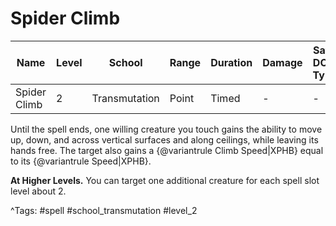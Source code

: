 # Spider Climb

| Name | Level | School | Range | Duration | Damage | Save DC & Type |
|------|-------|--------|-------|----------|--------|----------------|
| Spider Climb | 2 | Transmutation | Point | Timed | - | - |

Until the spell ends, one willing creature you touch gains the ability to move up, down, and across vertical surfaces and along ceilings, while leaving its hands free. The target also gains a {@variantrule Climb Speed|XPHB} equal to its {@variantrule Speed|XPHB}.

**At Higher Levels.** You can target one additional creature for each spell slot level about 2.

^Tags: #spell #school_transmutation #level_2